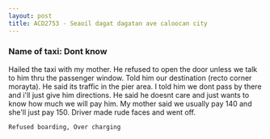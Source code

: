 ```yaml
---
layout: post
title: ACD2753 - Seaoil dagat dagatan ave caloocan city
---
```


### Name of taxi: Dont know

Hailed the taxi with my mother. He refused to open the door unless we talk to him thru the passenger window. Told him our destination (recto corner morayta). He said its traffic in the pier area. I told him we dont pass by there and i'll just give him directions. He said he doesnt care and just wants to know how much we will pay him. My mother said we usually pay 140 and she'll just pay 150. Driver made rude faces and went off.

```Refused boarding, Over charging```
